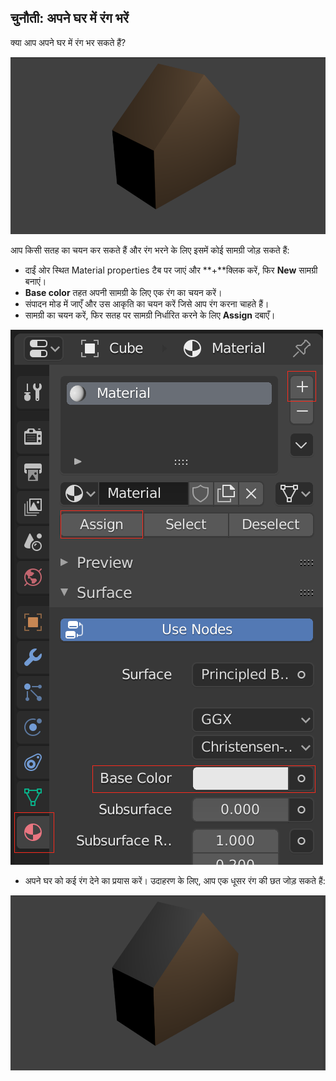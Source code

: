## चुनौती: अपने घर में रंग भरें

क्या आप अपने घर में रंग भर सकते हैं?

![रंगीन घर](images/blender-house-colour-render.png)

आप किसी सतह का चयन कर सकते हैं और रंग भरने के लिए इसमें कोई सामग्री जोड़ सकते हैं:

+ दाईं ओर स्थित Material properties टैब पर जाएं और **+**क्लिक करें, फिर **New** सामग्री बनाएं।
+ **Base color** तहत अपनी सामग्री के लिए एक रंग का चयन करें।
+ संपादन मोड में जाएँ और उस आकृति का चयन करें जिसे आप रंग करना चाहते हैं।
+ सामग्री का चयन करें, फिर सतह पर सामग्री निर्धारित करने के लिए **Assign** दबाएँ।

![नई सामग्री](images/new-material.png)

+ अपने घर को कई रंग देने का प्रयास करें। उदाहरण के लिए, आप एक धूसर रंग की छत जोड़ सकते हैं:

![रंगीन घर 2](images/blender-house-2.png)